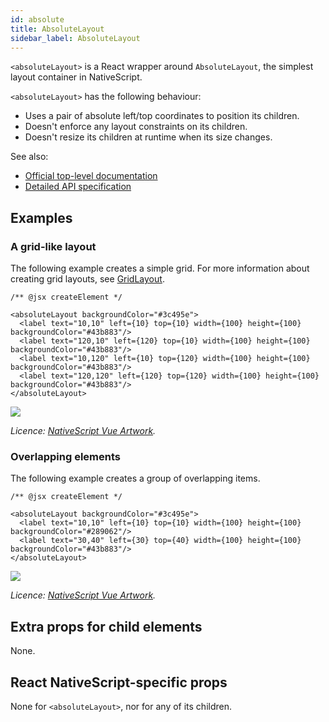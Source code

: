 ```yaml
---
id: absolute
title: AbsoluteLayout
sidebar_label: AbsoluteLayout
---
```

<!-- contributors: [shirakaba, rigor789, ikoevska] -->

`<absoluteLayout>` is a React wrapper around `AbsoluteLayout`, the simplest layout container in NativeScript.

`<absoluteLayout>` has the following behaviour:

* Uses a pair of absolute left/top coordinates to position its children.
* Doesn't enforce any layout constraints on its children.
* Doesn't resize its children at runtime when its size changes.

See also:

* [Official top-level documentation](https://docs.nativescript.org/ui/layouts/layout-containers#absolutelayout)
* [Detailed API specification](https://docs.nativescript.org/api-reference/modules/_ui_layouts_absolute_layout_)

## Examples

### A grid-like layout

The following example creates a simple grid. For more information about creating grid layouts, see [GridLayout](/en/docs/elements/layouts/grid-layout).

```tsx
/** @jsx createElement */

<absoluteLayout backgroundColor="#3c495e">
  <label text="10,10" left={10} top={10} width={100} height={100} backgroundColor="#43b883"/>
  <label text="120,10" left={120} top={10} width={100} height={100} backgroundColor="#43b883"/>
  <label text="10,120" left={10} top={120} width={100} height={100} backgroundColor="#43b883"/>
  <label text="120,120" left={120} top={120} width={100} height={100} backgroundColor="#43b883"/>
</absoluteLayout>
```
<img class="md:w-1/2 lg:w-1/3" src="https://art.nativescript-vue.org/layouts/absolute_layout_grid.svg" />

*Licence: [NativeScript Vue Artwork](/docs/licences/licences#Nativescript_Vue_Artwork).*

### Overlapping elements

The following example creates a group of overlapping items.

```tsx
/** @jsx createElement */

<absoluteLayout backgroundColor="#3c495e">
  <label text="10,10" left={10} top={10} width={100} height={100} backgroundColor="#289062"/>
  <label text="30,40" left={30} top={40} width={100} height={100} backgroundColor="#43b883"/>
</absoluteLayout>
```
<img class="md:w-1/2 lg:w-1/3" src="https://art.nativescript-vue.org/layouts/absolute_layout_overlap.svg" />

*Licence: [NativeScript Vue Artwork](/docs/licences/licences#Nativescript_Vue_Artwork).*

## Extra props for child elements

None.

## React NativeScript-specific props

None for `<absoluteLayout>`, nor for any of its children.
